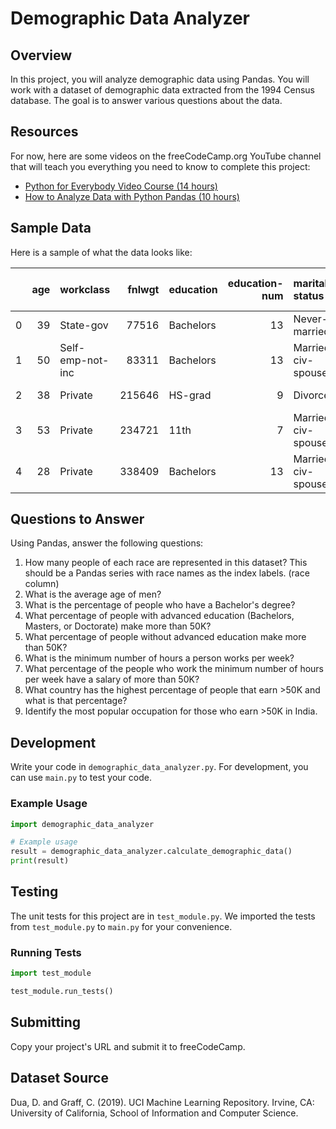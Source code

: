 # Demographic Data Analyzer

## Overview

In this project, you will analyze demographic data using Pandas. You will work with a dataset of demographic data extracted from the 1994 Census database. The goal is to answer various questions about the data.

## Resources

For now, here are some videos on the freeCodeCamp.org YouTube channel that will teach you everything you need to know to complete this project:

- [Python for Everybody Video Course (14 hours)](https://www.youtube.com/playlist?list=PLWKjhJtqVAbkFiqHnNaxpOPhh9tSWMXIF)
- [How to Analyze Data with Python Pandas (10 hours)](https://www.youtube.com/watch?v=vmEHCJofslg)

## Sample Data

Here is a sample of what the data looks like:

|    |   age | workclass        |   fnlwgt | education   |   education-num | marital-status     | occupation        | relationship   | race   | sex    |   capital-gain |   capital-loss |   hours-per-week | native-country   | salary   |
|---:|------:|:-----------------|---------:|:------------|----------------:|:-------------------|:------------------|:---------------|:-------|:-------|---------------:|---------------:|-----------------:|:-----------------|:---------|
|  0 |    39 | State-gov        |    77516 | Bachelors   |              13 | Never-married      | Adm-clerical      | Not-in-family  | White  | Male   |           2174 |              0 |               40 | United-States    | <=50K    |
|  1 |    50 | Self-emp-not-inc |    83311 | Bachelors   |              13 | Married-civ-spouse | Exec-managerial   | Husband        | White  | Male   |              0 |              0 |               13 | United-States    | <=50K    |
|  2 |    38 | Private          |   215646 | HS-grad     |               9 | Divorced           | Handlers-cleaners | Not-in-family  | White  | Male   |              0 |              0 |               40 | United-States    | <=50K    |
|  3 |    53 | Private          |   234721 | 11th        |               7 | Married-civ-spouse | Handlers-cleaners | Husband        | Black  | Male   |              0 |              0 |               40 | United-States    | <=50K    |
|  4 |    28 | Private          |   338409 | Bachelors   |              13 | Married-civ-spouse | Prof-specialty    | Wife           | Black  | Female |              0 |              0 |               40 | Cuba             | <=50K    |

## Questions to Answer

Using Pandas, answer the following questions:

1. How many people of each race are represented in this dataset? This should be a Pandas series with race names as the index labels. (race column)
2. What is the average age of men?
3. What is the percentage of people who have a Bachelor's degree?
4. What percentage of people with advanced education (Bachelors, Masters, or Doctorate) make more than 50K?
5. What percentage of people without advanced education make more than 50K?
6. What is the minimum number of hours a person works per week?
7. What percentage of the people who work the minimum number of hours per week have a salary of more than 50K?
8. What country has the highest percentage of people that earn >50K and what is that percentage?
9. Identify the most popular occupation for those who earn >50K in India.

## Development

Write your code in `demographic_data_analyzer.py`. For development, you can use `main.py` to test your code.

### Example Usage

```python
import demographic_data_analyzer

# Example usage
result = demographic_data_analyzer.calculate_demographic_data()
print(result)
```

## Testing

The unit tests for this project are in `test_module.py`. We imported the tests from `test_module.py` to `main.py` for your convenience.

### Running Tests

```python
import test_module

test_module.run_tests()
```

## Submitting

Copy your project's URL and submit it to freeCodeCamp.

## Dataset Source

Dua, D. and Graff, C. (2019). UCI Machine Learning Repository. Irvine, CA: University of California, School of Information and Computer Science.

